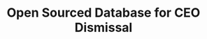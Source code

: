---
layout: default
citation: null
description: CEO Dismissal data for S&P 1500 Companies
doi: 10.5281/zenodo.4618103
timeframe: 1992-2018
title: Open Sourced Database for CEO Dismissal
url: https://zenodo.org/record/4618103
uuid: 2acaf418-7ab8-41a8-b44f-e7b6c65901ce
---